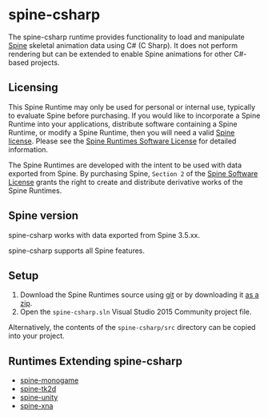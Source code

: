 # spine-csharp

The spine-csharp runtime provides functionality to load and manipulate [Spine](http://esotericsoftware.com) skeletal animation data using C# (C Sharp). It does not perform rendering but can be extended to enable Spine animations for other C#-based projects.

## Licensing

This Spine Runtime may only be used for personal or internal use, typically to evaluate Spine before purchasing. If you would like to incorporate a Spine Runtime into your applications, distribute software containing a Spine Runtime, or modify a Spine Runtime, then you will need a valid [Spine license](https://esotericsoftware.com/spine-purchase). Please see the [Spine Runtimes Software License](https://github.com/EsotericSoftware/spine-runtimes/blob/master/LICENSE) for detailed information.

The Spine Runtimes are developed with the intent to be used with data exported from Spine. By purchasing Spine, `Section 2` of the [Spine Software License](https://esotericsoftware.com/files/license.txt) grants the right to create and distribute derivative works of the Spine Runtimes.

## Spine version

spine-csharp works with data exported from Spine 3.5.xx.

spine-csharp supports all Spine features.

## Setup

1. Download the Spine Runtimes source using [git](https://help.github.com/articles/set-up-git) or by downloading it [as a zip](https://github.com/EsotericSoftware/spine-runtimes/archive/master.zip).
1. Open the `spine-csharp.sln` Visual Studio 2015 Community project file.

Alternatively, the contents of the `spine-csharp/src` directory can be copied into your project.

## Runtimes Extending spine-csharp

- [spine-monogame](https://github.com/EsotericSoftware/spine-runtimes/blob/master/spine-monogame)
- [spine-tk2d](https://github.com/EsotericSoftware/spine-runtimes/blob/master/spine-tk2d)
- [spine-unity](https://github.com/EsotericSoftware/spine-runtimes/blob/master/spine-unity)
- [spine-xna](https://github.com/EsotericSoftware/spine-runtimes/blob/master/spine-xna)
